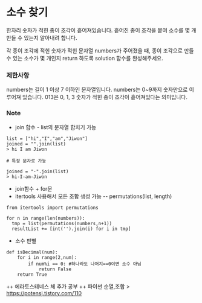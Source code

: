 # 소수 찾기
한자리 숫자가 적힌 종이 조각이 흩어져있습니다. 흩어진 종이 조각을 붙여 소수를 몇 개 만들 수 있는지 알아내려 합니다.

각 종이 조각에 적힌 숫자가 적힌 문자열 numbers가 주어졌을 때, 종이 조각으로 만들 수 있는 소수가 몇 개인지 return 하도록 solution 함수를 완성해주세요.


### 제한사항
numbers는 길이 1 이상 7 이하인 문자열입니다.
numbers는 0~9까지 숫자만으로 이루어져 있습니다.
013은 0, 1, 3 숫자가 적힌 종이 조각이 흩어져있다는 의미입니다.

### Note
* join 함수 - list의 문자열 합치기 가능
```
list = ["hi","I","am","Jiwon"]
joined = "".join(list)
> hi I am Jiwon

# 특정 문자로 가능 

joined = "-".join(list)
> hi-I-am-Jiwon
```

* join함수 + for문
* itertools 사용해서 모든 조합 생성 가능 
-- permutations(list, length)

```
from itertools import permutations
```
```
for n in range(len(numbers)):
  tmp = list(permutations(numbers,n+1))
  resultList += [int('').join(i) for i in tmp]
```

* 소수 판별
```
def isDecimal(num):
    for i in range(2,num):
        if num%i == 0: #하나라도 나머지==0이면 소수 아님
            return False
    return True
```

++ 에라토스테네스 체 추가 공부
++ 파이썬 순열,조합 > https://potensj.tistory.com/110
